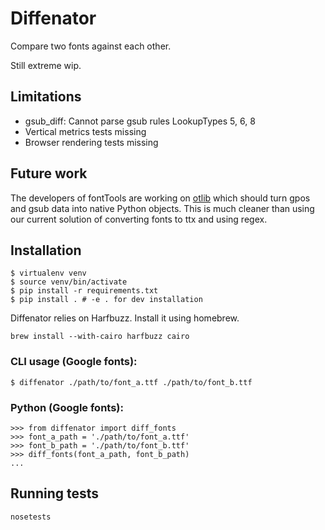 # Diffenator

Compare two fonts against each other.

Still extreme wip.


## Limitations

- gsub_diff: Cannot parse gsub rules LookupTypes 5, 6, 8
- Vertical metrics tests missing
- Browser rendering tests missing


## Future work

The developers of fontTools are working on [otlib](https://github.com/fonttools/fonttools/issues/468) which should turn gpos and gsub data into native Python objects. This is much cleaner than using our current solution of converting fonts to ttx and using regex.


## Installation
```
$ virtualenv venv
$ source venv/bin/activate
$ pip install -r requirements.txt
$ pip install . # -e . for dev installation
```

Diffenator relies on Harfbuzz. Install it using homebrew.

```
brew install --with-cairo harfbuzz cairo
```


### CLI usage (Google fonts):

```
$ diffenator ./path/to/font_a.ttf ./path/to/font_b.ttf
```

### Python (Google fonts):

```
>>> from diffenator import diff_fonts
>>> font_a_path = './path/to/font_a.ttf'
>>> font_b_path = './path/to/font_b.ttf'
>>> diff_fonts(font_a_path, font_b_path)
...
```

## Running tests
```
nosetests
```